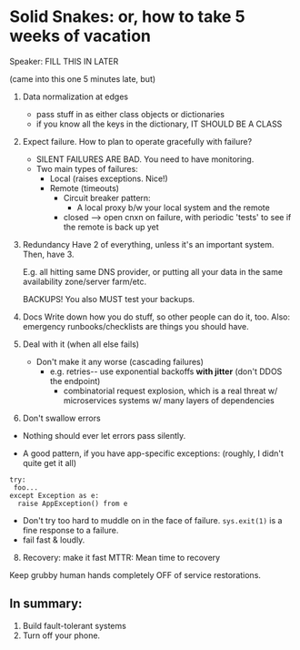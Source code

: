 # Solid Snakes: or, how to take 5 weeks of vacation
Speaker: FILL THIS IN LATER

(came into this one 5 minutes late, but)

1. Data normalization at edges
   + pass stuff in as either class objects or dictionaries
   + if you know all the keys in the dictionary, IT SHOULD BE A CLASS

2. Expect failure.  How to plan to operate gracefully with failure?
   + SILENT FAILURES ARE BAD.  You need to have monitoring.
   + Two main types of failures:
     + Local (raises exceptions.  Nice!)
     + Remote (timeouts)
       + Circuit breaker pattern:
       	 + A local proxy b/w your local system and the remote
	   + closed --> open cnxn on failure, with periodic 'tests' to see if the remote is back up yet

3. Redundancy
   Have 2 of everything, unless it's an important system.  Then, have 3.

   E.g. all hitting same DNS provider, or putting all your data in the same availability zone/server farm/etc.

   BACKUPS!  You also MUST test your backups.

4. Docs
   Write down how you do stuff, so other people can do it, too.
   Also: emergency runbooks/checklists are things you should have.


5. Deal with it (when all else fails)
   + Don't make it any worse (cascading failures)
     + e.g. retries-- use exponential backoffs **with jitter** (don't DDOS the endpoint)
          + combinatorial request explosion, which is a real threat w/ microservices systems w/ many layers of dependencies

6. Don't swallow errors

+ Nothing should ever let errors pass silently.

+ A good pattern, if you have app-specific exceptions:
 (roughly, I didn't quite get it all)

```
try:
 foo...
except Exception as e:
  raise AppException() from e 

```

+ Don't try too hard to muddle on in the face of failure.  `sys.exit(1)` is a fine response to a failure.
+ fail fast & loudly.

8. Recovery: make it fast
MTTR: Mean time to recovery

Keep grubby human hands completely OFF of service restorations.


## In summary:
1. Build fault-tolerant systems
2. Turn off your phone.

